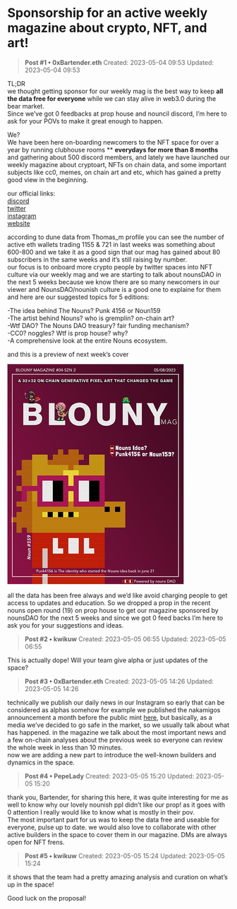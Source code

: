# Sponsorship for an active weekly magazine about crypto, NFT, and art!

<!-- ✦✦✦ POST START ✦✦✦ -->

> **Post #1 • 0xBartender.eth**
> Created: 2023-05-04 09:53
> Updated: 2023-05-04 09:53

TL;DR  
we thought getting sponsor for our weekly mag is the best way to keep **all the data free for everyone** while we can stay alive in web3.0 during the bear market.  
Since we’ve got 0 feedbacks at prop house and nouncil discord, I’m here to ask for your POVs to make it great enough to happen.

We?  
We have been here on-boarding newcomers to the NFT space for over a year by running clubhouse rooms ** **everydays for more than 8 months** and gathering about 500 discord members, and lately we have launched our weekly magazine about cryptoart, NFTs on chain data, and some important subjects like cc0, memes, on chain art and etc, which has gained a pretty good view in the beginning.

our official links:  
[discord](https://blouny.com/discord)  
[twitter](https://twitter.com/blouny_eth)  
[instagram](https://instagram.com/blouny_eth)  
[website](https://blouny.com)

according to dune data from Thomas_m profile you can see the number of active eth wallets trading 1155 & 721 in last weeks was something about 600-800 and we take it as a good sign that our mag has gained about 80 subscribers in the same weeks and it’s still raising by number.  
our focus is to onboard more crypto people by twitter spaces into NFT culture via our weekly mag and we are starting to talk about nounsDAO in the next 5 weeks because we know there are so many newcomers in our viewer and NounsDAO/nounish culture is a good one to explaine for them and here are our suggested topics for 5 editions:

-The idea behind The Nouns? Punk 4156 or Noun159  
-The artist behind Nouns? who is gremplin? on-chain art?  
-Wtf DAO? The Nouns DAO treasury? fair funding mechanism?  
-CC0? noggles? Wtf is prop house? why?  
-A comprehensive look at the entire Nouns ecosystem.

and this is a preview of next week’s cover  


![04](../../assets/images/4559/4bb3495d9a68f1be5f2ed53a2067d50a10f91dc3_2_400x499.jpeg)


all the data has been free always and we’d like avoid charging people to get access to updates and education. So we dropped a prop in the recent nouns open round (19) on prop house to get our magazine sponsored by nounsDAO for the next 5 weeks and since we got 0 feed backs I’m here to ask you for your suggestions and ideas.

<!-- ✦✦✦ POST END ✦✦✦ -->

<!-- ✦✦✦ POST START ✦✦✦ -->

> **Post #2 • kwikuw**
> Created: 2023-05-05 06:55
> Updated: 2023-05-05 06:55

This is actually dope! Will your team give alpha or just updates of the space?

<!-- ✦✦✦ POST END ✦✦✦ -->

<!-- ✦✦✦ POST START ✦✦✦ -->

> **Post #3 • 0xBartender.eth**
> Created: 2023-05-05 14:26
> Updated: 2023-05-05 14:26

technically we publish our daily news in our Instagram so early that can be considered as alphas somehow for example we published the nakamigos announcement a month before the public mint [here](https://www.instagram.com/reel/Coy9lwTuvOh/?igshid=YmMyMTA2M2Y=), but basically, as a media we’ve decided to go safe in the market, so we usually talk about what has happened. in the magazine we talk about the most important news and a few on-chain analyses about the previous week so everyone can review the whole week in less than 10 minutes.  
now we are adding a new part to introduce the well-known builders and dynamics in the space.

<!-- ✦✦✦ POST END ✦✦✦ -->

<!-- ✦✦✦ POST START ✦✦✦ -->

> **Post #4 • PepeLady**
> Created: 2023-05-05 15:20
> Updated: 2023-05-05 15:20

thank you, Bartender, for sharing this here, it was quite interesting for me as well to know why our lovely nounish ppl didn’t like our prop! as it goes with 0 attention I really would like to know what is mostly in their pov.  
The most important part for us was to keep the data free and useable for everyone, pulse up to date. we would also love to collaborate with other active builders in the space to cover them in our magazine. DMs are always open for NFT frens.

<!-- ✦✦✦ POST END ✦✦✦ -->

<!-- ✦✦✦ POST START ✦✦✦ -->

> **Post #5 • kwikuw**
> Created: 2023-05-05 15:24
> Updated: 2023-05-05 15:24

it shows that the team had a pretty amazing analysis and curation on what’s up in the space!

Good luck on the proposal!

<!-- ✦✦✦ POST END ✦✦✦ -->

